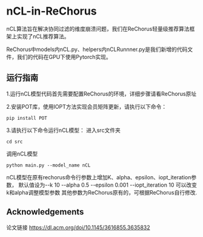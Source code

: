 # nCL-in-ReChorus
nCL算法旨在解决协同过滤的维度崩溃问题，我们在ReChorus轻量级推荐算法框架上实现了nCL推荐算法。

ReChorus中models内nCL.py、helpers内nCLRunnner.py是我们新增的代码文件，我们的代码在GPU下使用Pytorch实现。

## 运行指南
1.运行nCL模型代码首先需要配置ReChorus的环境，详细步骤请看ReChorus原址

2.安装POT库，使用IOPT方法实现会员矩阵更新，请执行以下命令：
```
pip install POT
```

3.请执行以下命令运行nCL模型：
进入src文件夹
```
cd src
```
调用nCL模型
```
python main.py --model_name nCL 
```
nCL模型在原有rechorus命令行参数上增加K、alpha、epsilon、iopt_iteration参数，
默认值设为--k 10 --alpha 0.5 --epsilon 0.001 --iopt_iteration 10 可以改变k和alpha调整模型参数
其他参数为ReChorus原有的，可根据ReChorus自行修改.

## Acknowledgements
论文链接 https://dl.acm.org/doi/10.1145/3616855.3635832


